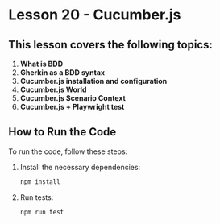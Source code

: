 # Lesson 20 - Cucumber.js

## This lesson covers the following topics:

1. **What is BDD**
2. **Gherkin as a BDD syntax**
3. **Cucumber.js installation and configuration**
4. **Cucumber.js World**
5. **Cucumber.js Scenario Context**
6. **Cucumber.js + Playwright test**

## How to Run the Code

To run the code, follow these steps:

1. Install the necessary dependencies:
    ```sh
    npm install
    ```

2. Run tests:
    ```sh
    npm run test
    ```
